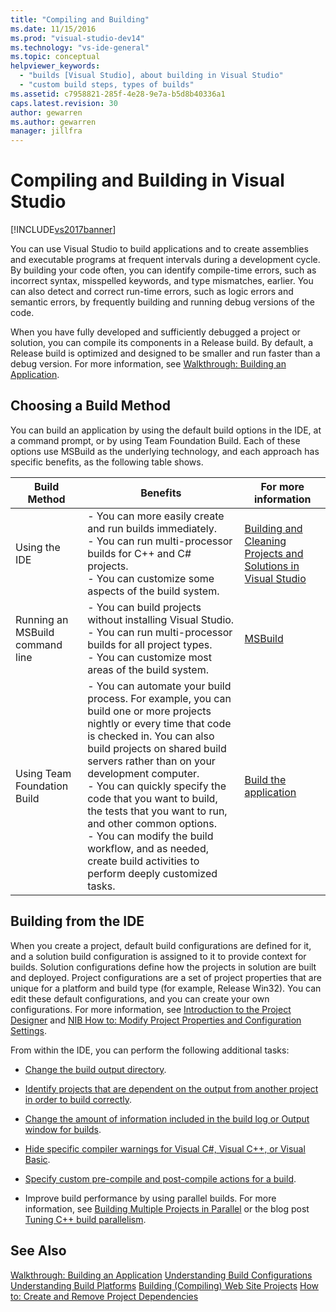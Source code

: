 ```yaml
---
title: "Compiling and Building"
ms.date: 11/15/2016
ms.prod: "visual-studio-dev14"
ms.technology: "vs-ide-general"
ms.topic: conceptual
helpviewer_keywords:
  - "builds [Visual Studio], about building in Visual Studio"
  - "custom build steps, types of builds"
ms.assetid: c7958821-285f-4e28-9e7a-b5d8b40336a1
caps.latest.revision: 30
author: gewarren
ms.author: gewarren
manager: jillfra
---
```

# Compiling and Building in Visual Studio
[!INCLUDE[vs2017banner](../includes/vs2017banner.md)]

You can use Visual Studio to build applications and to create assemblies and executable programs at frequent intervals during a development cycle. By building your code often, you can identify compile-time errors, such as incorrect syntax, misspelled keywords, and type mismatches, earlier. You can also detect and correct run-time errors, such as logic errors and semantic errors, by frequently building and running debug versions of the code.

 When you have fully developed and sufficiently debugged a project or solution, you can compile its components in a Release build. By default, a Release build is optimized and designed to be smaller and run faster than a debug version. For more information, see [Walkthrough: Building an Application](../ide/walkthrough-building-an-application.md).

## Choosing a Build Method
 You can build an application by using the default build options in the IDE, at a command prompt, or by using Team Foundation Build. Each of these options use MSBuild as the underlying technology, and each approach has specific benefits, as the following table shows.

|Build Method|Benefits|For more information|
|------------------|--------------|--------------------------|
|Using the IDE|-   You can more easily create and run builds immediately.<br />-   You can run multi-processor builds for C++ and C# projects.<br />-   You can customize some aspects of the build system.|[Building and Cleaning Projects and Solutions in Visual Studio](../ide/building-and-cleaning-projects-and-solutions-in-visual-studio.md)|
|Running an MSBuild command line|-   You can build projects without installing Visual Studio.<br />-   You can run multi-processor builds for all project types.<br />-   You can customize most areas of the build system.|[MSBuild](../msbuild/msbuild.md)|
|Using Team Foundation Build|-   You can automate your build process. For example, you can build one or more projects nightly or every time that code is checked in. You can also build projects on shared build servers rather than on your development computer.<br />-   You can quickly specify the code that you want to build, the tests that you want to run, and other common options.<br />-   You can modify the build workflow, and as needed, create build activities to perform deeply customized tasks.|[Build the application](http://msdn.microsoft.com/library/a971b0f9-7c28-479d-a37b-8fd7e27ef692)|

## Building from the IDE
 When you create a project, default build configurations are defined for it, and a solution build configuration is assigned to it to provide context for builds. Solution configurations define how the projects in solution are built and deployed. Project configurations are a set of project properties that are unique for a platform and build type (for example, Release Win32). You can edit these default configurations, and you can create your own configurations. For more information, see [Introduction to the Project Designer](http://msdn.microsoft.com/898dd854-c98d-430c-ba1b-a913ce3c73d7) and [NIB How to: Modify Project Properties and Configuration Settings](http://msdn.microsoft.com/e7184bc5-2f2b-4b4f-aa9a-3ecfcbc48b67).

 From within the IDE, you can perform the following additional tasks:

- [Change the build output directory](../ide/how-to-change-the-build-output-directory.md).

- [Identify projects that are dependent on the output from another project in order to build correctly](../ide/how-to-create-and-remove-project-dependencies.md).

- [Change the amount of information included in the build log or Output window for builds](../ide/how-to-view-save-and-configure-build-log-files.md).

- [Hide specific compiler warnings for Visual C#, Visual C++, or Visual Basic](../ide/how-to-suppress-compiler-warnings.md).

- [Specify custom pre-compile and post-compile actions for a build](../ide/specifying-custom-build-events-in-visual-studio.md).

- Improve build performance by using parallel builds. For more information, see [Building Multiple Projects in Parallel](../msbuild/building-multiple-projects-in-parallel-with-msbuild.md) or the blog post [Tuning C++ build parallelism](http://blogs.msdn.com/b/msbuild/archive/2010/03/08/tuning-c-build-parallelism-in-vs2010.aspx).

## See Also
 [Walkthrough: Building an Application](../ide/walkthrough-building-an-application.md)
 [Understanding Build Configurations](../ide/understanding-build-configurations.md)
 [Understanding Build Platforms](../ide/understanding-build-platforms.md)
 [Building (Compiling) Web Site Projects](http://msdn.microsoft.com/library/a9cbb88c-8fff-4c67-848b-98fbfd823193)
 [How to: Create and Remove Project Dependencies](../ide/how-to-create-and-remove-project-dependencies.md)

